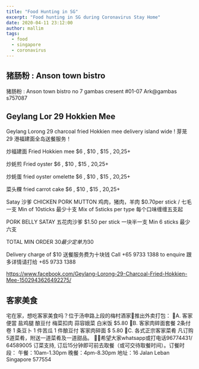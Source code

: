 ```yaml
---
title: "Food Hunting in SG"
excerpt: "Food hunting in SG during Coronavirus Stay Home"
date: 2020-04-11 23:12:00
author: mallim
tags:
  - food
  - singapore
  - coronavirus
---
```


## 猪肠粉 : Anson town bistro

猪肠粉 : Anson town bistro no 7 gambas cresent #01-07 Ark@gambas s757087

## Geylang Lor 29 Hokkien Mee

Geylang Lorong 29 charcoal fried Hokkien mee delivery island wide ! 芽茏29 港福建面全岛送餐服务！

炒福建面 Fried Hokkien mee $6 , $10 , $15 , $20 ,$25+

炒蚝煎 Fried oyster $6 , $10 , $15 , $20 ,$25+

炒蚝蛋 fried oyster omelette $6 , $10 , $15 , $20 ,$25+

菜头粿 fried carrot cake $6 , $10 , $15 , $20 ,$25+

Satay 沙爹
CHICKEN PORK MUTTON 鸡肉，猪肉，羊肉
$0.70per stick / 七毛一支
Min of 10sticks 最少十支
Mix of 5sticks per type
每个口味缠缠五支起

PORK BELLY SATAY 五花肉沙爹
$1.50 per stick
一块半一支
Min 6 sticks
最少六支

TOTAL MIN ORDER $30
最少定单为$30

Delivery charge of $10
送餐服务费为十块钱
Call +65 9733 1388 to enquire
跟多详情请打给 +65 9733 1388

https://www.facebook.com/Geylang-Lorong-29-Charcoal-Fried-Hokkien-Mee-1502943626492275/

## 客家美食

宅在家，想吃客家美食吗？位于汤申路上段的梅村酒家🌸推出外卖打包：
🔺A. 客家便當 
盐鸡腿
酿豆付
梅菜扣肉
蒜容娥菜
白米饭
$5.80
🔺B. 客家肉碎面套餐
2条付卷
1 条豆卜
1 件苦瓜
1 件酿豆付
客家肉碎面
$ 5.80
🔺C. 各式正宗客家菜肴
凡订购5道菜肴，附送一道菜肴及一道甜品。
🙏🏻希望大家whatsapp或打电话96774431/ 64589005 订菜支持, 
订后15分钟即可前去取餐（或可交待取餐时间）。订餐时段：
午餐：10am-1.30pm
晚餐：4pm-8.30pm
地址：16 Jalan Leban
Singapore 577554